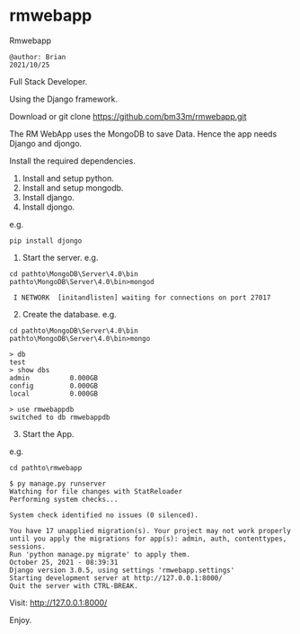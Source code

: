 # rmwebapp
Rmwebapp

```
@author: Brian
2021/10/25

```

Full Stack Developer.

Using the Django framework.

Download or git clone
https://github.com/bm33m/rmwebapp.git

The RM WebApp uses the MongoDB to save Data.
Hence the app needs Django and djongo.

Install the required dependencies.

1. Install and setup python.
2. Install and setup mongodb.
3. Install django.
4. Install djongo.

e.g.
```
pip install djongo

```

1. Start the server.
e.g.
```
cd pathto\MongoDB\Server\4.0\bin
pathto\MongoDB\Server\4.0\bin>mongod

 I NETWORK  [initandlisten] waiting for connections on port 27017

```
2. Create the database.
e.g.
```
cd pathto\MongoDB\Server\4.0\bin
pathto\MongoDB\Server\4.0\bin>mongo

> db
test
> show dbs
admin          0.000GB
config         0.000GB
local          0.000GB

> use rmwebappdb
switched to db rmwebappdb

```

3. Start the App.

e.g.
```
cd pathto\rmwebapp

$ py manage.py runserver
Watching for file changes with StatReloader
Performing system checks...

System check identified no issues (0 silenced).

You have 17 unapplied migration(s). Your project may not work properly until you apply the migrations for app(s): admin, auth, contenttypes, sessions.
Run 'python manage.py migrate' to apply them.
October 25, 2021 - 08:39:31
Django version 3.0.5, using settings 'rmwebapp.settings'
Starting development server at http://127.0.0.1:8000/
Quit the server with CTRL-BREAK.

```

Visit: http://127.0.0.1:8000/

Enjoy.

